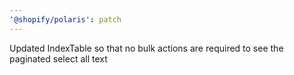 ```yaml
---
'@shopify/polaris': patch
---
```


Updated IndexTable so that no bulk actions are required to see the paginated select all text
